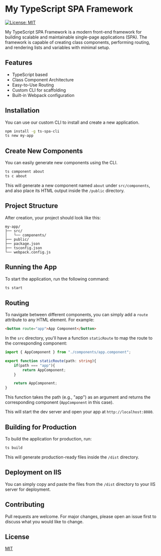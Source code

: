 # My TypeScript SPA Framework

[![License: MIT](https://img.shields.io/badge/License-MIT-yellow.svg)](https://opensource.org/licenses/MIT)

My TypeScript SPA Framework is a modern front-end framework for building scalable and maintainable single-page applications (SPA). The framework is capable of creating class components, performing routing, and rendering lists and variables with minimal setup.

## Features

- TypeScript based
- Class Component Architecture
- Easy-to-Use Routing
- Custom CLI for scaffolding
- Built-in Webpack configuration

## Installation

You can use our custom CLI to install and create a new application.

```bash
npm install -g ts-spa-cli
ts new my-app
```

## Create New Components

You can easily generate new components using the CLI.

```bash
ts component about
ts c about
```

This will generate a new component named `about` under `src/components`, and also place its HTML output inside the `/public` directory.

## Project Structure

After creation, your project should look like this:

```
my-app/
├── src/
│   └── components/
├── public/
├── package.json
├── tsconfig.json
└── webpack.config.js
```

## Running the App

To start the application, run the following command:

```bash
ts start
```

## Routing

To navigate between different components, you can simply add a `route` attribute to any HTML element. For example:

```html
<button route="app">App Component</button>
```

In the `src` directory, you'll have a function `staticRoute` to map the route to the corresponding component:

```typescript
import { AppComponent } from "./components/app.component";

export function staticRoute(path: string){
    if(path === "app"){
        return AppComponent;
    }

    return AppComponent;
}
```

This function takes the path (e.g., "app") as an argument and returns the corresponding component (`AppComponent` in this case).

This will start the dev server and open your app at `http://localhost:8080`.

## Building for Production

To build the application for production, run:

```bash
ts build
```

This will generate production-ready files inside the `/dist` directory.

## Deployment on IIS

You can simply copy and paste the files from the `/dist` directory to your IIS server for deployment.

## Contributing

Pull requests are welcome. For major changes, please open an issue first to discuss what you would like to change.

## License

[MIT](https://choosealicense.com/licenses/mit/)
